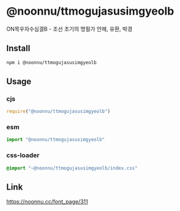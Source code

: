 # @noonnu/ttmogujasusimgyeolb
ON목우자수심결B - 조선 초기의 명필가 안헤, 유환, 박경

## Install
```sh
npm i @noonnu/ttmogujasusimgyeolb
```
## Usage
### cjs
```js
require("@noonnu/ttmogujasusimgyeolb")
```
### esm
```js
import "@noonnu/ttmogujasusimgyeolb"
```
### css-loader
```css
@import "~@noonnu/ttmogujasusimgyeolb/index.css"
```

## Link
https://noonnu.cc/font_page/311